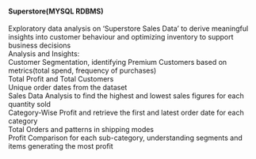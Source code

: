 #### Superstore(MYSQL RDBMS)
Exploratory data analysis on ‘Superstore Sales Data’ to derive meaningful insights into customer behaviour and optimizing inventory  to support business decisions<br>
Analysis and Insights:<br>
Customer Segmentation, identifying Premium Customers based on metrics(total spend, frequency of purchases)<br>
Total Profit and Total Customers<br>
Unique order dates from the dataset<br>
Sales Data Analysis to find the highest and lowest sales figures for each quantity sold<br>
Category-Wise Profit and retrieve the first and latest order date for each category<br>
Total Orders and patterns in shipping modes<br>
Profit Comparison for each sub-category, understanding segments and items generating the most profit<br>
